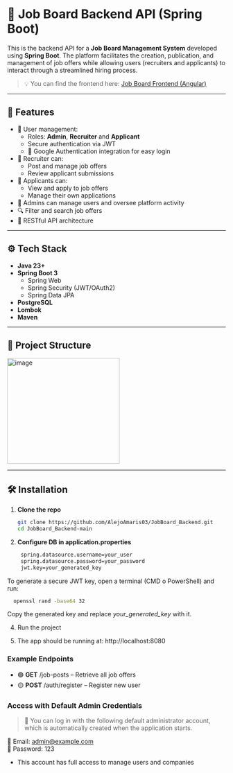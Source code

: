 # 💼 Job Board Backend API (Spring Boot)

This is the backend API for a **Job Board Management System** developed using **Spring Boot**. The platform facilitates the creation, publication, and management of job offers while allowing users (recruiters and applicants) to interact through a streamlined hiring process.

> 💡 You can find the frontend here: [Job Board Frontend (Angular)](https://github.com/AlejoAmaris03/JobBoardFrontend)

---

## 📌 Features

- 👥 User management:
  - Roles: **Admin**, **Recruiter** and **Applicant**
  - Secure authentication via JWT
  - 🔐 Google Authentication integration for easy login
- 📢 Recruiter can:
  - Post and manage job offers
  - Review applicant submissions
- 📝 Applicants can:
  - View and apply to job offers
  - Manage their own applications
- 📂 Admins can manage users and oversee platform activity
- 🔍 Filter and search job offers
- 📄 RESTful API architecture

---

## ⚙️ Tech Stack

- **Java 23+**
- **Spring Boot 3**
  - Spring Web
  - Spring Security (JWT/OAuth2)
  - Spring Data JPA
- **PostgreSQL**
- **Lombok**
- **Maven**

---

## 📁 Project Structure
<img width="259" height="244" alt="image" src="https://github.com/user-attachments/assets/f8ab0d86-b1a1-4f66-baec-af46cae7479a" />

---

## 🛠️ Installation

1. **Clone the repo**
   ```bash
   git clone https://github.com/AlejoAmaris03/JobBoard_Backend.git
   cd JobBoard_Backend-main

2. **Configure DB in application.properties**
   ```bash
    spring.datasource.username=your_user
    spring.datasource.password=your_password
    jwt.key=your_generated_key
  To generate a secure JWT key, open a terminal (CMD o PowerShell) and run:
  ```bash
    openssl rand -base64 32
  ```
  Copy the generated key and replace *your_generated_key* with it.

4. Run the project

5. The app should be running at: http://localhost:8080

### Example Endpoints
- 🟢 **GET** /job-posts – Retrieve all job offers
- 🟡 **POST** /auth/register – Register new user

### Access with Default Admin Credentials
  > 📝 You can log in with the following default administrator account, which is automatically created when the application starts.

👤 Email: admin@example.com  
🔑 Password: 123
 
- This account has full access to manage users and companies

